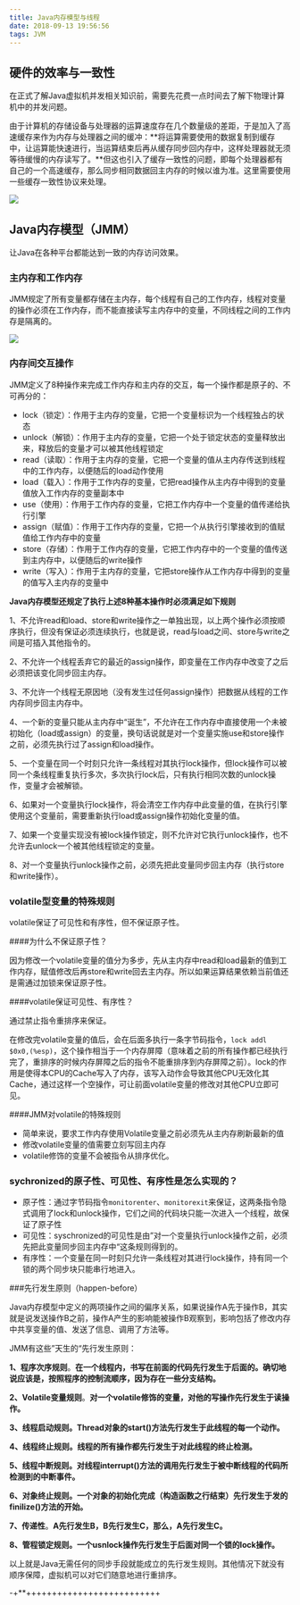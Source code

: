 ```yaml
---
title: Java内存模型与线程
date: 2018-09-13 19:56:56
tags: JVM
---
```


## 硬件的效率与一致性

在正式了解Java虚拟机并发相关知识前，需要先花费一点时间去了解下物理计算机中的并发问题。

由于计算机的存储设备与处理器的运算速度存在几个数量级的差距，于是加入了高速缓存来作为内存与处理器之间的缓冲：**将运算需要使用的数据复制到缓存中，让运算能快速进行，当运算结束后再从缓存同步回内存中，这样处理器就无须等待缓慢的内存读写了。**但这也引入了缓存一致性的问题，即每个处理器都有自己的一个高速缓存，那么同步相同数据回主内存的时候以谁为准。这里需要使用一些缓存一致性协议来处理。

![](https://3116004636-1256103796.cos.ap-guangzhou.myqcloud.com/%E9%AB%98%E9%80%9F%E7%BC%93%E5%AD%98%E3%80%81%E4%B8%BB%E5%86%85%E5%AD%98.jpg)



## Java内存模型（JMM）

让Java在各种平台都能达到一致的内存访问效果。

### 主内存和工作内存

JMM规定了所有变量都存储在主内存，每个线程有自己的工作内存，线程对变量的操作必须在工作内存，而不能直接读写主内存中的变量，不同线程之间的工作内存是隔离的。

![](https://3116004636-1256103796.cos.ap-guangzhou.myqcloud.com/jMM.jpg)

### 内存间交互操作

JMM定义了8种操作来完成工作内存和主内存的交互，每一个操作都是原子的、不可再分的：

- lock（锁定）：作用于主内存的变量，它把一个变量标识为一个线程独占的状态
- unlock（解锁）：作用于主内存的变量，它把一个处于锁定状态的变量释放出来，释放后的变量才可以被其他线程锁定
- read（读取）：作用于主内存的变量，它把一个变量的值从主内存传送到线程中的工作内存，以便随后的load动作使用
- load（载入）：作用于工作内存的变量，它把read操作从主内存中得到的变量值放入工作内存的变量副本中
- use（使用）：作用于工作内存的变量，它把工作内存中一个变量的值传递给执行引擎
- assign（赋值）：作用于工作内存的变量，它把一个从执行引擎接收到的值赋值给工作内存中的变量
- store（存储）：作用于工作内存的变量，它把工作内存中的一个变量的值传送到主内存中，以便随后的write操作
- write（写入）：作用于主内存的变量，它把store操作从工作内存中得到的变量的值写入主内存的变量中

**Java内存模型还规定了执行上述8种基本操作时必须满足如下规则**

​     1、不允许read和load、store和write操作之一单独出现，以上两个操作必须按顺序执行，但没有保证必须连续执行，也就是说，read与load之间、store与write之间是可插入其他指令的。

​     2、不允许一个线程丢弃它的最近的assign操作，即变量在工作内存中改变了之后必须把该变化同步回主内存。

​     3、不允许一个线程无原因地（没有发生过任何assign操作）把数据从线程的工作内存同步回主内存中。

​     4、一个新的变量只能从主内存中“诞生”，不允许在工作内存中直接使用一个未被初始化（load或assign）的变量，换句话说就是对一个变量实施use和store操作之前，必须先执行过了assign和load操作。

​    5、一个变量在同一个时刻只允许一条线程对其执行lock操作，但lock操作可以被同一个条线程重复执行多次，多次执行lock后，只有执行相同次数的unlock操作，变量才会被解锁。

​    6、如果对一个变量执行lock操作，将会清空工作内存中此变量的值，在执行引擎使用这个变量前，需要重新执行load或assign操作初始化变量的值。

​    7、如果一个变量实现没有被lock操作锁定，则不允许对它执行unlock操作，也不允许去unlock一个被其他线程锁定的变量。

​    8、对一个变量执行unlock操作之前，必须先把此变量同步回主内存（执行store和write操作）。

### volatile型变量的特殊规则

volatile保证了可见性和有序性，但不保证原子性。

####为什么不保证原子性？

因为修改一个volatile变量的值分为多步，先从主内存中read和load最新的值到工作内存，赋值修改后再store和write回去主内存。所以如果运算结果依赖当前值还是需通过加锁来保证原子性。

####volatile保证可见性、有序性？

通过禁止指令重排序来保证。

在修改完volatile变量的值后，会在后面多执行一条字节码指令，`lock addl $0x0,(%esp)`，这个操作相当于一个内存屏障（意味着之前的所有操作都已经执行完了，重排序的时候内存屏障之后的指令不能重排序到内存屏障之前）。lock的作用是使得本CPU的Cache写入了内存，该写入动作会导致其他CPU无效化其Cache，通过这样一个空操作，可让前面volatile变量的修改对其他CPU立即可见。

####JMM对volatile的特殊规则

- 简单来说，要求工作内存使用Volatile变量之前必须先从主内存刷新最新的值
- 修改volatile变量的值需要立刻写回主内存
- volatile修饰的变量不会被指令从排序优化。

### sychronized的原子性、可见性、有序性是怎么实现的？

- 原子性：通过字节码指令`monitorenter`、`monitorexit`来保证，这两条指令隐式调用了lock和unlock操作，它们之间的代码块只能一次进入一个线程，故保证了原子性
- 可见性：syschronized的可见性是由”对一个变量执行unlock操作之前，必须先把此变量同步回主内存中“这条规则得到的。
- 有序性：一个变量在同一时刻只允许一条线程对其进行lock操作，持有同一个锁的两个同步块只能串行地进入。

###先行发生原则（happen-before）

Java内存模型中定义的两项操作之间的偏序关系，如果说操作A先于操作B，其实就是说发送操作B之前，操作A产生的影响能被操作B观察到，影响包括了修改内存中共享变量的值、发送了信息、调用了方法等。

JMM有这些”天生的“先行发生原则：

**1、程序次序规则**。**在一个线程内，书写在前面的代码先行发生于后面的。确切地说应该是，按照程序的控制流顺序，因为存在一些分支结构。**

**2、Volatile变量规则**。**对一个volatile修饰的变量，对他的写操作先行发生于读操作。**

**3、线程启动规则。Thread对象的start()方法先行发生于此线程的每一个动作。**

**4、线程终止规则。线程的所有操作都先行发生于对此线程的终止检测。**

**5、线程中断规则。对线程interrupt()方法的调用先行发生于被中断线程的代码所检测到的中断事件。**

**6、对象终止规则。一个对象的初始化完成（构造函数之行结束）先行发生于发的finilize()方法的开始。**

**7、传递性**。**A先行发生B，B先行发生C，那么，A先行发生C。**

**8、管程锁定规则。一个usnlock操作先行发生于后面对同一个锁的lock操作。**

 

以上就是Java无需任何的同步手段就能成立的先行发生规则。其他情况下就没有顺序保障，虚拟机可以对它们随意地进行重排序。

































































-+**++++++++++++++++++++++++++